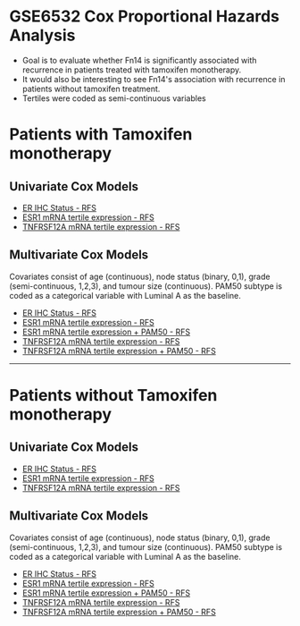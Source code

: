 # GSE6532 Cox Proportional Hazards Analysis
- Goal is to evaluate whether Fn14 is significantly associated with recurrence in patients treated with tamoxifen monotherapy.
- It would also be interesting to see Fn14's association with recurrence in patients without tamoxifen treatment.
- Tertiles were coded as semi-continuous variables

# Patients with Tamoxifen monotherapy

## Univariate Cox Models

- [ER IHC Status - RFS](../GSE6532/Cox/Tamoxifen/Uni_Cox_ER_IHC.csv)
- [ESR1 mRNA tertile expression - RFS](../GSE6532/Cox/Tamoxifen/Uni_Cox_ESR1_TERT.csv)
- [TNFRSF12A mRNA tertile expression - RFS](../GSE6532/Cox/Tamoxifen/Uni_Cox_TNFRSF12A_TERT.csv)

## Multivariate Cox Models
Covariates consist of age (continuous), node status (binary, 0,1), grade (semi-continuous, 1,2,3), and tumour size (continuous). PAM50 subtype is coded as a categorical variable with Luminal A as the baseline.

- [ER IHC Status - RFS](../GSE6532/Cox/Tamoxifen/Multi_Cox_ER_IHC.csv)
- [ESR1 mRNA tertile expression - RFS](../GSE6532/Cox/Tamoxifen/Multi_Cox_ESR1_TERT.csv)
- [ESR1 mRNA tertile expression + PAM50 - RFS](../GSE6532/Cox/Tamoxifen/Multi_Cox_ESR1_TERT_PAM50.csv)
- [TNFRSF12A mRNA tertile expression - RFS](../GSE6532/Cox/Tamoxifen/Multi_Cox_TNFRSF12A_TERT.csv)
- [TNFRSF12A mRNA tertile expression + PAM50 - RFS](../GSE6532/Cox/Tamoxifen/Multi_Cox_TNFRSF12A_TERT_PAM50.csv)

-------------------------

# Patients without Tamoxifen monotherapy

## Univariate Cox Models

- [ER IHC Status - RFS](../GSE6532/Cox/Untreated/Uni_Cox_ER_IHC.csv)
- [ESR1 mRNA tertile expression - RFS](../GSE6532/Cox/Untreated/Uni_Cox_ESR1_TERT.csv)
- [TNFRSF12A mRNA tertile expression - RFS](../GSE6532/Cox/Untreated/Uni_Cox_TNFRSF12A_TERT.csv)

## Multivariate Cox Models
Covariates consist of age (continuous), node status (binary, 0,1), grade (semi-continuous, 1,2,3), and tumour size (continuous). PAM50 subtype is coded as a categorical variable with Luminal A as the baseline.

- [ER IHC Status - RFS](../GSE6532/Cox/Untreated/Multi_Cox_ER_IHC.csv)
- [ESR1 mRNA tertile expression - RFS](../GSE6532/Cox/Untreated/Multi_Cox_ESR1_TERT.csv)
- [ESR1 mRNA tertile expression + PAM50 - RFS](../GSE6532/Cox/Untreated/Multi_Cox_ESR1_TERT_PAM50.csv)
- [TNFRSF12A mRNA tertile expression - RFS](../GSE6532/Cox/Untreated/Multi_Cox_TNFRSF12A_TERT.csv)
- [TNFRSF12A mRNA tertile expression + PAM50 - RFS](../GSE6532/Cox/Untreated/Multi_Cox_TNFRSF12A_TERT_PAM50.csv)